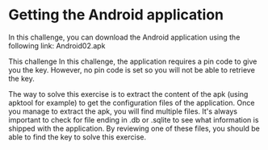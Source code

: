 # Getting the Android application

In this challenge, you can download the Android application using the following link: Android02.apk

This challenge
In this challenge, the application requires a pin code to give you the key. However, no pin code is set so you will not be able to retrieve the key.

The way to solve this exercise is to extract the content of the apk (using apktool for example) to get the configuration files of the application. Once you manage to extract the apk, you will find multiple files. It's always important to check for file ending in .db or .sqlite to see what information is shipped with the application. By reviewing one of these files, you should be able to find the key to solve this exercise.